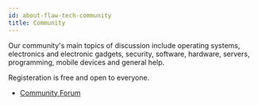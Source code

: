 ```yaml
---
id: about-flaw-tech-community
title: Community
---
```


Our community's main topics of discussion include operating systems, electronics and electronic gadgets, security, software, hardware, servers, programming, mobile devices and general help. 

Registeration is free and open to everyone.

- [Community Forum](https://flaw.tech)